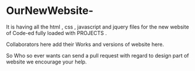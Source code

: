 # OurNewWebsite-
It is having all the html , css , javascript and jquery files for the new website of Code-ed fully loaded with PROJECTS .

Collaborators here add their Works and versions of website here.

So Who so ever wants can send a pull request with regard to design part of website we encourage your help.
